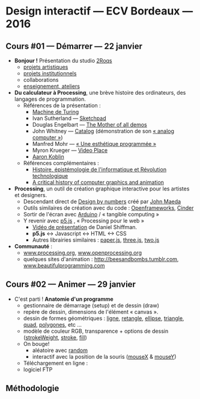 Design interactif — ECV Bordeaux — 2016
====================================

## Cours #01 — Démarrer — 22 janvier

* **Bonjour !** Présentation du studio [2Roqs](http://www.2roqs.fr)
  * [projets artistiques](http://www.2roqs.fr/Exhibitions/)
  * [projets institutionnels](http://www.2roqs.fr/Works/)
  * collaborations
  * [enseignement, ateliers](http://www.v3ga.net/blog2/category/workshops/)
* **Du calculateur à Processing**, une brève histoire des ordinateurs, des langages de programmation.
  * Références de la présentation : 
    * [Machine de Turing](https://interstices.info/jcms/nn_72391/comment-fonctionne-une-machine-de-turing)
    * Ivan Sutherland — [Sketchpad](https://www.youtube.com/watch?v=USyoT_Ha_bA)
    * Douglas Engelbart — [The Mother of all demos](https://www.youtube.com/watch?v=yJDv-zdhzMY)
    * John Whitney — [Catalog](https://www.youtube.com/watch?v=TbV7loKp69s) (démonstration de son [« analog computer »](https://www.youtube.com/watch?v=5eMSPtm6u5Y))
    * Manfred Mohr — [« Une esthétique programmée »](http://emohr.com/paris-1971/)
    * Myron Krueger — [Video Place](https://www.youtube.com/watch?v=dqZyZrN3Pl0)
    * [Aaron Koblin](http://www.aaronkoblin.com)
  * Références complémentaires : 
    * [Histoire, épistémologie de l'informatique et Révolution technologique](http://cristal.inria.fr/~weis/info/histoire_de_l_info.html)  
    * [A critical history of computer graphics and animation](http://design.osu.edu/carlson/history/lesson1.html)
* **Processing**, un outil de création graphique interactive pour les artistes et designers.
  * Descendant direct de [Design by numbers](http://dbn.media.mit.edu/) créé par [John Maeda](http://www.maedastudio.com/index.php)
  * Outils similaires de création avec du code : [Openframeworks](http://www.openframeworks.cc/), [Cinder](https://libcinder.org/)
  * Sortir de l'écran avec [Arduino](https://www.arduino.cc/) / « tangible computing » 
  * Y revenir avec [p5.js](http://p5js.org/) , « Processing pour le web »
    * [Vidéo de présentation](https://www.youtube.com/watch?v=8j0UDiN7my4) de Daniel Shiffman.  
    * **p5.js** <-> Javascript <-> HTML <-> CSS
    * Autres librairies similaires : [paper.js](http://paperjs.org/), [three.js](http://threejs.org/), [two.js](http://jonobr1.github.io/two.js/) 
* **Communauté** : 
  * www.processing.org, www.openprocessing.org  
  * quelques sites d'animation : http://beesandbombs.tumblr.com, www.beautifulprogramming.com

## Cours #02 — Animer — 29 janvier
* C'est parti !  **Anatomie d'un programme**
  * gestionnaire de démarrage (setup) et de dessin (draw)
  * repère de dessin, dimensions de l'élément « canvas ».
  * dessin de formes géométriques : [ligne](http://p5js.org/reference/#/p5/line), [retangle](http://p5js.org/reference/#/p5/rect), [ellipse](http://p5js.org/reference/#/p5/ellipse), [triangle](http://p5js.org/reference/#/p5/triangle), [quad](http://p5js.org/reference/#/p5/quad), [polygones](http://p5js.org/reference/#/p5/beginShape), etc ...
  * modèle de couleur RGB, transparence + options de dessin ([strokeWeight](http://p5js.org/reference/#/p5/strokeWeight), [stroke](http://p5js.org/reference/#/p5/stroke), [fill](http://p5js.org/reference/#/p5/fill))
  * On bouge!
    * aléatoire avec [random](http://p5js.org/reference/#/p5/random)  
    * interactif avec la position de la souris ([mouseX](http://p5js.org/reference/#/p5/mouseX) & [mouseY](http://p5js.org/reference/#/p5/mouseY))
  * Téléchargement en ligne : 
   * logiciel FTP
   
## Méthodologie






